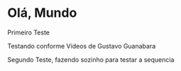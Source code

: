 # Olá, Mundo

 Primeiro Teste

 Testando conforme Vídeos de Gustavo Guanabara
 
 Segundo Teste, fazendo sozinho para testar a sequencia

 
